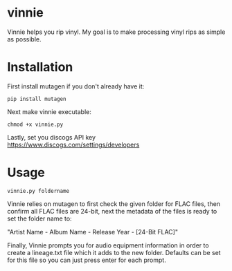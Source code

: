 # vinnie
Vinnie helps you rip vinyl. My goal is to make processing vinyl rips as simple as possible.

# Installation

First install mutagen if you don't already have it:
```
pip install mutagen
```
Next make vinnie executable:
```
chmod +x vinnie.py
```
Lastly, set you discogs API key https://www.discogs.com/settings/developers

# Usage
```
vinnie.py foldername
```

Vinnie relies on mutagen to first check the given folder for FLAC files, then confirm all FLAC files are 24-bit, next the metadata of the files is ready to set the folder name to:

"Artist Name - Album Name - Release Year - [24-Bit FLAC]"

Finally, Vinnie prompts you for audio equipment information in order to create a lineage.txt file which it adds to the new folder. Defaults can be set for this file so you can just press enter for each prompt.
